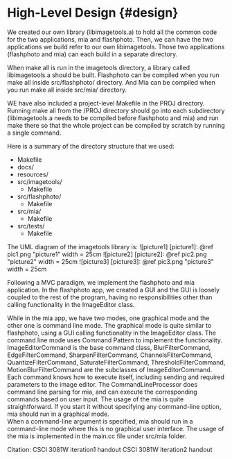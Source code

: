 High-Level Design     {#design}
============
We created our own library (libimagetools.a) to hold all the common code for the
two applications, mia and flashphoto.  Then, we can have the two applications we
build refer to our own libimagetools.  Those two applications (flashphoto and mia)
can each build in a separate directory.

When make all is run in the imagetools directory, a library called
libimagetools.a should be built. Flashphoto can be compiled when you run make
all inside src/flashphoto/ directory. And Mia can be compiled when you run make
all inside src/mia/ directory.

WE have also included a project-level Makefile in the PROJ directory.  Running
make all from the /PROJ directory should go into each subdirectory
(libimagetools.a needs to be compiled before flashphoto and mia) and run make
there so that the whole project can be compiled by scratch by running a single
command.

Here is a summary of the directory structure that we used:

*  Makefile
*  docs/
*  resources/
*  src/imagetools/
   *  Makefile
*  src/flashphoto/
   *  Makefile
*  src/mia/
   *  Makefile
*  src/tests/
   *  Makefile

The UML diagram of the imagetools library is:
![picture1]
[picture1]: @ref pic1.png "picture1" width = 25cm
![picture2]
[picture2]: @ref pic2.png "picture2" width = 25cm
![picture3]
[picture3]: @ref pic3.png "picture3" width = 25cm

Following a MVC paradigm, we implement the flashphoto and mia application. In
the flashphoto app, we created a GUI and the GUI is loosely coupled to the rest
of the program, having no responsibilities other than calling functionality in
the ImageEditor class.

While in the mia app, we have two modes, one graphical mode and the other one is
command line mode. The graphical mode is quite similar to flashphoto, using a
GUI calling functionality in the ImageEditor class. The command line mode uses
Command Pattern to implement the functionality. ImageEditorCommand is the base
command class, BlurFilterCommand, EdgeFilterCommand, SharpenFilterCommand,
ChannelsFilterCommand, QuantizeFilterCommand, SaturateFilterCommand,
ThresholdFilterCommand, MotionBlurFilterCommand are the subclasses of
ImageEditorCommand. Each command knows how to execute itself, including sending
and required parameters to the image editor. The CommandLineProcessor does
command line parsing for mia, and can execute the corresponding commands based
on user input. The usage of the mia is quite straightforward. If you start it
without specifying any command-line option, mia should run in a graphical mode.  
When a command-line argument is specified, mia should run in a command-line mode
where this is no graphical user interface. The usage of the mia is implemented
in the main.cc file under src/mia folder.

Citation:
CSCI 3081W iteration1 handout
CSCI 3081W iteration2 handout
